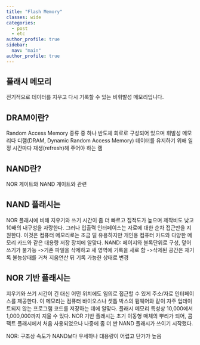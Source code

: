 ```yaml
---
title: "Flash Memory"
classes: wide
categories: 
  - post
  - etc
author_profile: true
sidebar:
  nav: "main"
author_profile: true
---
```


## 플래시 메모리
전기적으로 데이터를 지우고 다시 기록할 수 있는 비휘발성 메모리입니다.

## DRAM이란? 
Random Access Memory 종류 중 하나
반도체 회로로 구성되어 있으며 휘발성 메모리다
디램(DRAM, Dynamic Random Access Memory) 데이터를 유지하기 위해 일정 시간마다 재생(refresh)해 주어야 하는 램

## NAND란?
NOR 게이트와 NAND 게이트와 관련

## NAND 플래시는 
NOR 플래시에 비해 지우기와 쓰기 시간이 좀 더 빠르고 
집적도가 높으며 제작비도 낮고 10배의 내구성을 자랑한다. 
그러나 입출력 인터페이스는 자료에 대한 순차 접근만을 지원한다. 
이것은 컴퓨터 메모리로는 조금 덜 유용하지만 개인용 컴퓨터 카드와 다양한 메모리 카드와 같은 대용량 저장 장치에 알맞다. 
NAND: 페이지와 블록단위로 구성, 덮어쓰기가 불가능
->기존 파일을 삭제하고 새 영역에 기록을 새로 함
->삭제된 공간은 재기록 불능상태를 거쳐 지움연산 뒤 기록 가능한 상태로 변경

## NOR 기반 플래시는 
지우기와 쓰기 시간이 긴 대신 
어떤 위치에도 임의로 접근할 수 있게 주소/자료 인터페이스를 제공한다. 
이 메모리는 컴퓨터 바이오스나 셋톱 박스의 펌웨어와 같이 자주 업데이트되지 않는 프로그램 코드를 저장하는 데에 알맞다. 
플래시 메모리 특성상 10,000에서 1,000,000까지 지울 수 있다. 
NOR 기반 플래시는 초기 이동형 매체의 뿌리가 되어, 콤팩트 플래시에서 처음 사용되었으나 나중에 좀 더 싼 NAND 플래시가 쓰이기 시작했다.

NOR: 구조상 속도가 NAND보다 우세하나 대용량이 어렵고 단가가 높음
